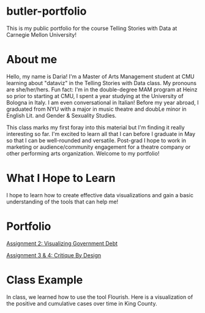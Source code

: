 # butler-portfolio
This is my public portfolio for the course Telling Stories with Data at Carnegie Mellon University!

# About me
Hello, my name is Daria! I'm a Master of Arts Management student at CMU learning about "dataviz" in the Telling Stories with Data class. My pronouns are she/her/hers. Fun fact: I'm in the double-degree MAM program at Heinz so prior to starting at CMU, I spent a year studying at the University of Bologna in Italy. I am even conversational in Italian! Before my year abroad, I graduated from NYU with a major in music theatre and doubLe minor in English Lit. and Gender & Sexuality Studies.

This class marks my first foray into this material but I'm finding it really interesting so far. I'm excited to learn all that I can before I graduate in May so that I can be well-rounded and versatile. Post-grad I hope to work in marketing or audience/community engagement for a theatre company or other performing arts organization. Welcome to my portfolio!

# What I Hope to Learn
I hope to learn how to create effective data visualizations and gain a basic understanding of the tools that can help me!

# Portfolio
[Assignment 2: Visualizing Government Debt](/dataviz2.md)

[Assignment 3 & 4: Critique By Design](/dataviz3.md) 

# Class Example 
In class, we learned how to use the tool Flourish. Here is a visualization of the positive and cumulative cases over time in King County.
<div class="flourish-embed flourish-chart" data-src="visualisation/5255820"><script src="https://public.flourish.studio/resources/embed.js"></script></div>
